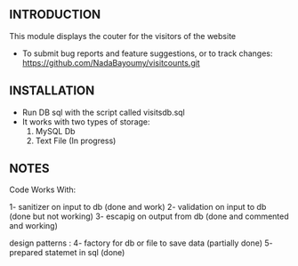 INTRODUCTION
------------

This module displays the couter for the visitors of the website

 * To submit bug reports and feature suggestions, or to track changes:
   https://github.com/NadaBayoumy/visitcounts.git



INSTALLATION
------------

* Run DB sql with the script called visitsdb.sql
* It works with two types of storage:
	1) MySQL Db 
	2) Text File (In progress)


NOTES
-----
Code Works With:

1- sanitizer on input to db (done and work)
2- validation on input to db (done but not working)
3- escapig on output from db (done and commented and working)


design patterns :
4- factory for db or file to save data (partially done)
5- prepared statemet in sql (done)


